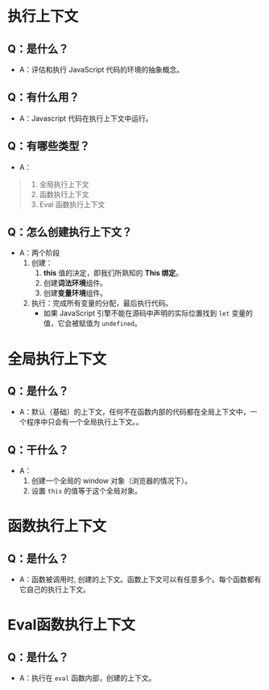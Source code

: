 # 执行上下文

## Q：是什么？

* A：评估和执行 JavaScript 代码的环境的抽象概念。



## Q：有什么用？

* A：Javascript 代码在执行上下文中运行。



## Q：有哪些类型？

* A：

>1. 全局执行上下文
>2. 函数执行上下文
>3. Eval 函数执行上下文



## Q：怎么创建执行上下文？

* A：两个阶段
  1. 创建：
     1. **this** 值的决定，即我们所熟知的 **This 绑定**。
     2. 创建**词法环境**组件。
     3. 创建**变量环境**组件。
  2. 执行：完成所有变量的分配，最后执行代码。
     * 如果 JavaScript 引擎不能在源码中声明的实际位置找到 `let` 变量的值，它会被赋值为 `undefined`。



# 全局执行上下文

## Q：是什么？

* A：默认（基础）的上下文，任何不在函数内部的代码都在全局上下文中，一个程序中只会有一个全局执行上下文。。

## Q：干什么？

* A：
  1. 创建一个全局的 window 对象（浏览器的情况下）。
  2. 设置 `this` 的值等于这个全局对象。

# 函数执行上下文

## Q：是什么？

* A：函数被调用时, 创建的上下文。函数上下文可以有任意多个。每个函数都有它自己的执行上下文。



# Eval函数执行上下文

## Q：是什么？

* A：执行在 `eval` 函数内部，创建的上下文。
